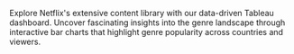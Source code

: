  Explore Netflix's extensive content library with our data-driven Tableau dashboard. Uncover fascinating insights into the genre landscape through interactive bar charts that highlight genre popularity across countries and viewers.
